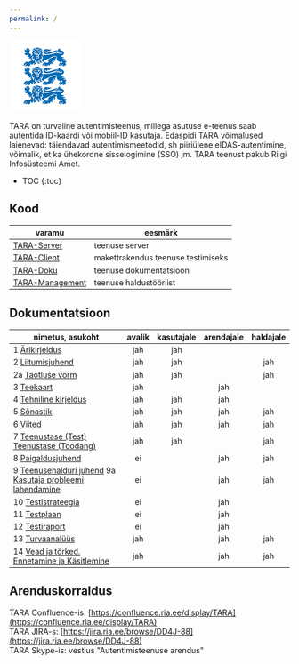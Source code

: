 ```yaml
---
permalink: /
---
```


![](img/LOVID.png)

TARA on turvaline autentimisteenus, millega asutuse e-teenus saab autentida ID-kaardi või mobiil-ID kasutaja.
Edaspidi TARA võimalused laienevad: täiendavad autentimismeetodid, sh piiriülene eIDAS-autentimine, võimalik, et ka ühekordne sisselogimine (SSO) jm. TARA teenust pakub Riigi Infosüsteemi Amet. 

- TOC
{:toc}

## Kood

| varamu  | eesmärk     |
|-------|------|
| [TARA-Server](https://github.com/e-gov/TARA-Server) | teenuse server |
| [TARA-Client](https://github.com/e-gov/TARA-Client) | makettrakendus teenuse testimiseks |
| [TARA-Doku](https://github.com/e-gov/TARA-Doku) | teenuse dokumentatsioon |
| [TARA-Management](https://github.com/e-gov/TARA-Management) | teenuse haldustööriist |

## Dokumentatsioon

| nimetus, asukoht                             | avalik | kasutajale | arendajale | haldajale |
|----------------------------------------------|:------:|:------:|:------:|:-------:|
| 1 [Ärikirjeldus](Arikirjeldus)               | jah    | jah    |        |         |
| 2 [Liitumisjuhend](Liitumisjuhend)           | jah    | jah    |        |   jah   |
| 2a [Taotluse vorm](TaotluseVorm)             | jah    | jah    |        |   jah   |
| 3 [Teekaart](Teekaart)                       | jah    |        |  jah   |         |
| 4 [Tehniline kirjeldus](TehnilineKirjeldus)  | jah    | jah    |  jah   |         |
| 5 [Sõnastik](Sonastik)                       | jah    | jah    |  jah   |  jah    |
| 6 [Viited](Viited)                           | jah    | jah    |  jah   |  jah    |
| 7 [Teenustase (Test)](SLATest) [Teenustase (Toodang)]() | jah    | jah    |        |   jah   |
| 8 [Paigaldusjuhend](https://confluence.ria.ee/pages/viewpage.action?pageId=71172276) | ei |  | jah | jah |
| 9 [Teenusehalduri juhend](https://confluence.ria.ee/display/TARA/TARA+autentimisteenus.+Teenusehalduri+juhend) 9a [Kasutaja probleemi lahendamine](Kasutaja) | ei |    | jah | jah |  
| 10 [Testistrateegia](https://confluence.ria.ee/display/TARA/TARA+testistrateegia)  | ei |   | jah |  |
| 11 [Testplaan](https://confluence.ria.ee/display/TARA/TARA+testplaan)  | ei |   | jah |  |
| 12 [Testiraport]()  | ei |   | jah |  |   
| 13 [Turvaanalüüs](Turvaanaluus) | jah |  | jah | jah |
| 14 [Vead ja tõrked. Ennetamine ja Käsitlemine](Veakasitlus) | jah |  | jah | jah |

## Arenduskorraldus

TARA Confluence-is: [https://confluence.ria.ee/display/TARA](https://confluence.ria.ee/display/TARA)<br>
TARA JIRA-s: [https://jira.ria.ee/browse/DD4J-88](https://jira.ria.ee/browse/DD4J-88)<br>
TARA Skype-is: vestlus "Autentimisteenuse arendus"<br>


